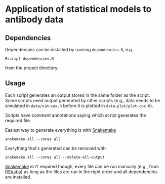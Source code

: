 # Application of statistical models to antibody data

## Dependencies

Dependencies can be installed by running `dependencies.R`, e.g.

```shell
Rscript dependencies.R
```

from the project directory.

## Usage

Each script generates an output stored in the same folder as the script. Some scripts need output generated by other scripts (e.g., data needs to be simulated in `data/sim-cox.R` before it is plotted in `data-plot/plot-cox.R`).

Scripts have comment annotations saying which script generates the required file.

Easiest way to generate everything is with [Snakemake](https://snakemake.readthedocs.io/en/stable/#)

```shell
snakemake all --cores all
```

Everything that's generated can be removed with

```shell
snakemake all --cores all --delete-all-output
```

[Snakemake](https://snakemake.readthedocs.io/en/stable/#) isn't required though, every file can be run manually (e.g., from [RStudio](https://rstudio.com/)) as long as the files are run in the right order and all dependencies are installed.
